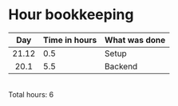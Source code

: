 # Hour bookkeeping

| Day | Time in hours | What was done  |
| :----:|:-----| :-----|
| 21.12 | 0.5   | Setup |
| 20.1 | 5.5   | Backend |


<br>
Total hours: 6
